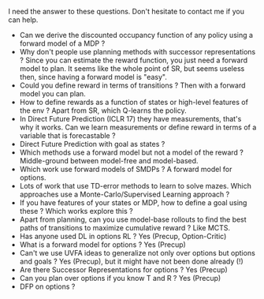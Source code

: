 I need the answer to these questions. Don't hesitate to contact me if you can help.

- Can we derive the discounted occupancy function of any policy using a forward model of a MDP ? 
- Why don't people use planning methods with successor representations ? Since you can estimate the reward function, you just need a forward model to plan. It seems like the whole point of SR, but seems useless then, since having a forward model is "easy".
- Could you define reward in terms of transitions ? Then with a forward model you can plan.
- How to define rewards as a function of states or high-level features of the env ? Apart from SR, which Q-learns the policy.
- In Direct Future Prediction (ICLR 17) they have measurements, that's why it works. Can we learn measurements or define reward in terms of a variable that is forecastable ? 
- Direct Future Prediction with goal as states ? 
- Which methods use a forward model but not a model of the reward ? Middle-ground between model-free and model-based.
- Which work use forward models of SMDPs ? A forward model for options.
- Lots of work that use TD-error methods to learn to solve mazes. Which approaches use a Monte-Carlo/Supervised Learning approach ? 
- If you have features of your states or MDP, how to define a goal using these ? Which works explore this ?
- Apart from planning, can you use model-base rollouts to find the best paths of transitions to maximize cumulative reward ? Like MCTS. 
- Has anyone used DL in options RL ? Yes (Precup, Option-Critic)
- What is a forward model for options ? Yes (Precup)
- Can't we use UVFA ideas to generalize not only over options but options and goals ? Yes (Precup), but it might have not been done already (!)
- Are there Successor Representations for options ? Yes (Precup)
- Can you plan over options if you know T and R ? Yes (Precup)
- DFP on options ?
